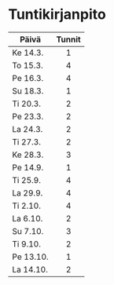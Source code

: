 # Tuntikirjanpito


Päivä | Tunnit |
--- | :---: |
Ke 14.3. | 1 |
To 15.3. | 4 |
Pe 16.3. | 4 |
Su 18.3. | 1 |
Ti 20.3. | 2 |
Pe 23.3. | 2 |
La 24.3. | 2 |
Ti 27.3. | 2 |
Ke 28.3. | 3 |
Pe 14.9. | 1 |
Ti 25.9. | 4 |
La 29.9. | 4 |
Ti 2.10. | 4 |
La 6.10. | 2 |
Su 7.10. | 3 |
Ti 9.10. | 2 |
Pe 13.10. | 1 |
La 14.10. | 2 |